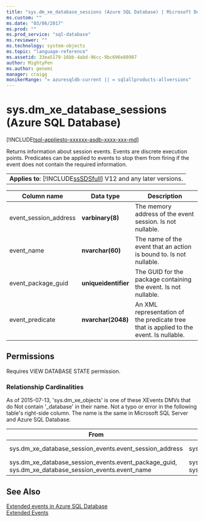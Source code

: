 ```yaml
---
title: "sys.dm_xe_database_sessions (Azure SQL Database) | Microsoft Docs"
ms.custom: ""
ms.date: "03/06/2017"
ms.prod: ""
ms.prod_service: "sql-database"
ms.reviewer: ""
ms.technology: system-objects
ms.topic: "language-reference"
ms.assetid: 33ea5179-16bb-4abd-96cc-9bc696e80987
author: MightyPen
ms.author: genemi
manager: craigg
monikerRange: "= azuresqldb-current || = sqlallproducts-allversions"
---
```

# sys.dm_xe_database_sessions (Azure SQL Database)
[!INCLUDE[tsql-appliesto-xxxxxx-asdb-xxxx-xxx-md](../../includes/tsql-appliesto-xxxxxx-asdb-xxxx-xxx-md.md)]

  Returns information about session events. Events are discrete execution points. Predicates can be applied to events to stop them from firing if the event does not contain the required information.  
  
||  
|-|  
|**Applies to**: [!INCLUDE[ssSDSfull](../../includes/sssdsfull-md.md)] V12 and any later versions.|  
  
|Column name|Data type|Description|  
|-----------------|---------------|-----------------|  
|event_session_address|**varbinary(8)**|The memory address of the event session. Is not nullable.|  
|event_name|**nvarchar(60)**|The name of the event that an action is bound to. Is not nullable.|  
|event_package_guid|**uniqueidentifier**|The GUID for the package containing the event. Is not nullable.|  
|event_predicate|**nvarchar(2048)**|An XML representation of the predicate tree that is applied to the event. Is nullable.|  
  
## Permissions  
 Requires VIEW DATABASE STATE permission.  
  
### Relationship Cardinalities  
As of 2015-07-13, 'sys.dm_xe_objects' is one of these XEvents DMVs that do Not contain '_database' in their name. Not a typo or error in the following table's right-side column. The name is the same in Microsoft SQL Server and Azure SQL Database.  
  
|From|To|Relationship|  
|--------|------|----------------|  
|sys.dm_xe_database_session_events.event_session_address|sys.dm_xe_database_sessions.address|Many-to-one|  
|sys.dm_xe_database_session_events.event_package_guid, sys.dm_xe_database_session_events.event_name|sys.dm_xe_objects.name, sys.dm_xe_objects.package_guid|Many-to-one|  
  
## See Also  
[Extended events in Azure SQL Database](https://azure.microsoft.com/documentation/articles/sql-database-xevent-db-diff-from-svr/)  
[Extended Events](../../relational-databases/extended-events/extended-events.md)  
  
 
